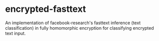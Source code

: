 # encrypted-fasttext

An implementation of facebook-research's fasttext inference (text classification) in fully homomorphic encryption for classifying encrypted text input.
